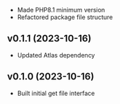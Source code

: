 * Made PHP8.1 minimum version
* Refactored package file structure

## v0.1.1 (2023-10-16)
* Updated Atlas dependency

## v0.1.0 (2023-10-16)
* Built initial get file interface
